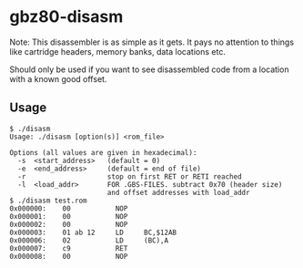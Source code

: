 # gbz80-disasm
Note: This disassembler is as simple as it gets. It pays no attention to things like cartridge headers, memory banks, data locations etc.

Should only be used if you want to see disassembled code from a location with a known good offset.

## Usage

```
$ ./disasm 
Usage: ./disasm [option(s)] <rom_file>

Options (all values are given in hexadecimal):
  -s  <start_address>   (default = 0)
  -e  <end_address>     (default = end of file)
  -r                    stop on first RET or RETI reached
  -l  <load_addr>       FOR .GBS-FILES. subtract 0x70 (header size)
                        and offset addresses with load_addr
$ ./disasm test.rom
0x000000:    00           NOP
0x000001:    00           NOP
0x000002:    00           NOP
0x000003:    01 ab 12     LD     BC,$12AB
0x000006:    02           LD     (BC),A
0x000007:    c9           RET
0x000008:    00           NOP
```
